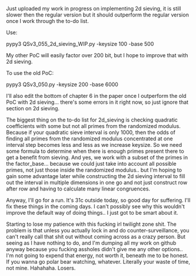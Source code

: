 Just uploaded my work in progress on implementing 2d sieving, it is still slower then the regular version but it should outperform the regular version once I work through the to-do list.

Use:

pypy3 QSv3_055_2d_sieving_WIP.py -keysize 100 -base 500

My other PoC will easily factor over 200 bit, but I hope to improve that with 2d sieving.

To use the old PoC:

pypy3 QSv3_050.py -keysize 200 -base 6000

I'll also edit the bottom of chapter 6 in the paper once I outperform the old PoC with 2d sieving... there's some errors in it right now, so just ignore that section on 2d sieving.

The biggest thing on the to-do list for 2d_sieving is checking quadratic coefficients with some but not all primes from the randomized modulus. Because if your quadratic sieve interval is only 1000, then the odds of finding all primes from the randomized modulus concentrated at one interval step becomes less and less as we increase keysize. So we need some formula to determine when there is enough primes present there to get a benefit from sieving. And yes, we work with a subset of the primes in the factor_base... because we could just take into account all possible primes, not just those inside the randomized modulus.. but I'm hoping to gain some advantage later while constructing the 2d sieving interval to fill out the interval in multiple dimensions in one go and not just construct row after row and having to calculate many linear congruences.

Anyway, I'll go for a run. It's 31c outside today, so good day for suffering. I'll fix these things in the coming days. I can't possibly see why this wouldn't improve the default way of doing things.. I just got to be smart about it.

Starting to lose my patience with this fucking irl twilight zone shit. The problem is that unless you actually lock in and do counter-surveillance, you can't really call that shit out without coming across as a crazy person. But seeing as I have nothing to do, and I'm dumping all my work on github anyway because you fucking assholes didn't give me any other options.. I'm not going to expend that energy, not worth it, beneath me to be honest. If you wanna go polar bear watching, whatever. Literally your waste of time, not mine. Hahahaha. Losers.
